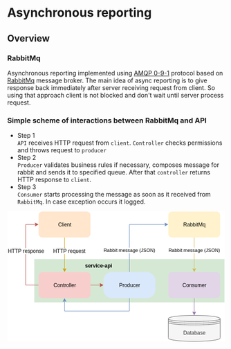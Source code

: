 # Asynchronous reporting

## Overview

### RabbitMq

Asynchronous reporting implemented using [AMQP 0-9-1](https://www.rabbitmq.com/tutorials/amqp-concepts.html) protocol based on [RabbitMq](https://www.rabbitmq.com) message broker.
The main idea of async reporting is to give response back immediately after server receiving request from client.
So using that approach client is not blocked and don't wait until server process request.

### Simple scheme of interactions between RabbitMq and API

* Step 1  
`API` receives HTTP request from `client`. `Controller` checks permissions and throws request to `producer`
* Step 2  
`Producer` validates business rules if necessary, composes message for rabbit and sends it to specified queue.
After that `controller` returns HTTP response to `client`.
* Step 3  
`Consumer` starts processing the message as soon as it received from `RabbitMq`. In case exception occurs it logged.

![](/src/Images/devguide/async/simple-scheme.png)
